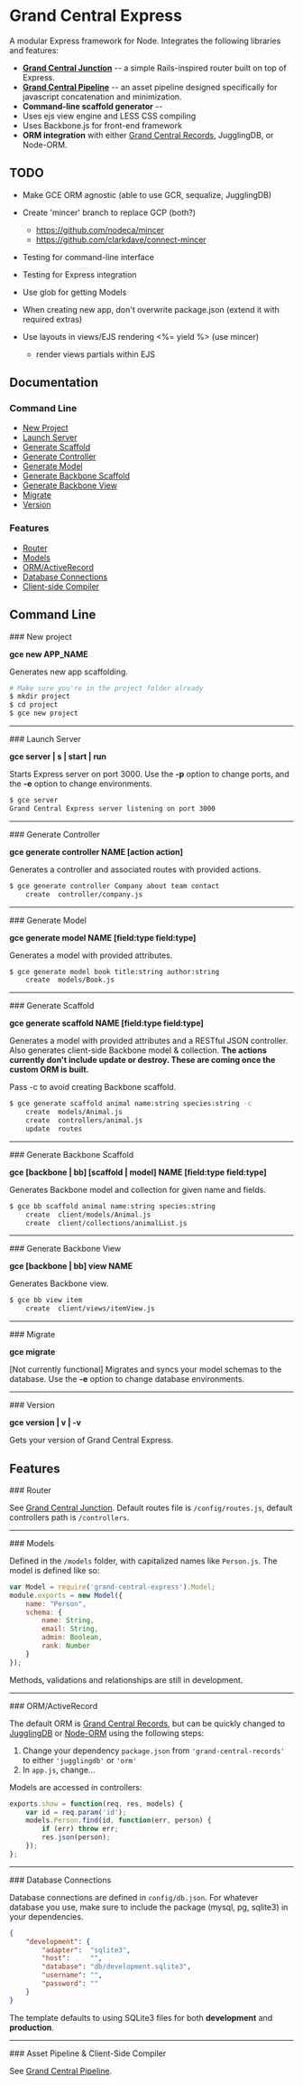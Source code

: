 # Grand Central Express

A modular Express framework for Node. Integrates the following libraries and features:

* __[Grand Central Junction](https://github.com/maxprogram/grand-central-junction)__ -- a simple Rails-inspired router built on top of Express.
* __[Grand Central Pipeline]()__ -- an asset pipeline designed specifically for javascript concatenation and minimization.
* __Command-line scaffold generator__ --
* Uses ejs view engine and LESS CSS compiling
* Uses Backbone.js for front-end framework
* __ORM integration__ with either [Grand Central Records](https://github.com/maxprogram/grand-central-records), JugglingDB, or Node-ORM.

## TODO

* Make GCE ORM agnostic (able to use GCR, sequalize, JugglingDB)
* Create 'mincer' branch to replace GCP (both?)
    * https://github.com/nodeca/mincer
    * https://github.com/clarkdave/connect-mincer
* Testing for command-line interface
* Testing for Express integration

* Use glob for getting Models
* When creating new app, don't overwrite package.json (extend it with required extras)
* Use layouts in views/EJS rendering <%= yield %> (use mincer)
    * render views partials within EJS

## Documentation

### Command Line

* [New Project](#NewProject)
* [Launch Server](#LaunchServer)
* [Generate Scaffold](#GenerateScaffold)
* [Generate Controller](#GenerateController)
* [Generate Model](#GenerateModel)
* [Generate Backbone Scaffold](#GenerateBackbone)
* [Generate Backbone View](#GenerateBackboneView)
* [Migrate](#Migrate)
* [Version](#Version)

### Features

* [Router](#Router)
* [Models](#Models)
* [ORM/ActiveRecord](#ORM)
* [Database Connections](#Database)
* [Client-side Compiler](#Compiler)

## Command Line

<a name="NewProject" />
### New project

__gce new APP_NAME__

Generates new app scaffolding.
```sh
# Make sure you're in the project folder already
$ mkdir project
$ cd project
$ gce new project
```

---------------------------------------
<a name="LaunchServer" />
### Launch Server

__gce server | s | start | run__

Starts Express server on port 3000. Use the __-p__ option to change ports, and the __-e__ option to change environments.
```sh
$ gce server
Grand Central Express server listening on port 3000
```

---------------------------------------
<a name="GenerateController" />
### Generate Controller

__gce generate controller NAME [action action]__

Generates a controller and associated routes with provided actions.
```sh
$ gce generate controller Company about team contact
    create  controller/company.js
```

---------------------------------------
<a name="GenerateModel" />
### Generate Model

__gce generate model NAME [field:type field:type]__

Generates a model with provided attributes.
```sh
$ gce generate model book title:string author:string
    create  models/Book.js
```

---------------------------------------
<a name="GenerateScaffold" />
### Generate Scaffold

__gce generate scaffold NAME [field:type field:type]__

Generates a model with provided attributes and a RESTful JSON controller. Also generates client-side Backbone model & collection. **The actions currently don't include __update__ or __destroy__. These are coming once the custom ORM is built.**

Pass -c to avoid creating Backbone scaffold.
```sh
$ gce generate scaffold animal name:string species:string -c
    create  models/Animal.js
    create  controllers/animal.js
    update  routes
```

---------------------------------------
<a name="GenerateBackbone" />
### Generate Backbone Scaffold

__gce [backbone | bb] [scaffold | model] NAME [field:type field:type]__

Generates Backbone model and collection for given name and fields.
```sh
$ gce bb scaffold animal name:string species:string
    create  client/models/Animal.js
    create  client/collections/animalList.js
```

---------------------------------------
<a name="GenerateBackboneView" />
### Generate Backbone View

__gce [backbone | bb] view NAME__

Generates Backbone view.
```sh
$ gce bb view item
    create  client/views/itemView.js
```

---------------------------------------
<a name="Migrate" />
### Migrate

__gce migrate__

[Not currently functional] Migrates and syncs your model schemas to the database. Use the __-e__ option to change database environments.

---------------------------------------
<a name="Version" />
### Version

__gce version | v | -v__

Gets your version of Grand Central Express.



## Features

<a name="Router" />
### Router

See [Grand Central Junction](https://github.com/maxprogram/grand-central-junction). Default routes file is `/config/routes.js`, default controllers path is `/controllers`.

---------------------------------------
<a name="Models" />
### Models

Defined in the `/models` folder, with capitalized names like `Person.js`. The model is defined like so:
```js
var Model = require('grand-central-express').Model;
module.exports = new Model({
    name: "Person",
    schema: {
        name: String,
        email: String,
        admin: Boolean,
        rank: Number
    }
});
```
Methods, validations and relationships are still in development.

---------------------------------------
<a name="ORM" />
### ORM/ActiveRecord

The default ORM is [Grand Central Records](), but can be quickly changed to [JugglingDB](https://github.com/1602/jugglingdb) or [Node-ORM](https://github.com/dresende/node-orm2) using the following steps:

1. Change your dependency `package.json` from `'grand-central-records'` to either `'jugglingdb'` or `'orm'`
2. In `app.js`, change...

Models are accessed in controllers:
```js
exports.show = function(req, res, models) {
    var id = req.param('id');
    models.Person.find(id, function(err, person) {
        if (err) throw err;
        res.json(person);
    });
};
```

---------------------------------------
<a name="Database" />
### Database Connections

Database connections are defined in `config/db.json`. For whatever database you use, make sure to include the package (mysql, pg, sqlite3) in your dependencies.
```json
{
    "development": {
        "adapter":  "sqlite3",
        "host":     "",
        "database": "db/development.sqlite3",
        "username": "",
        "password": ""
    }
}
```
The template defaults to using SQLite3 files for both __development__ and __production__.

---------------------------------------
<a name="Compiler" />
### Asset Pipeline & Client-Side Compiler

See [Grand Central Pipeline](https://github.com/maxprogram/grand-central-pipeline).
